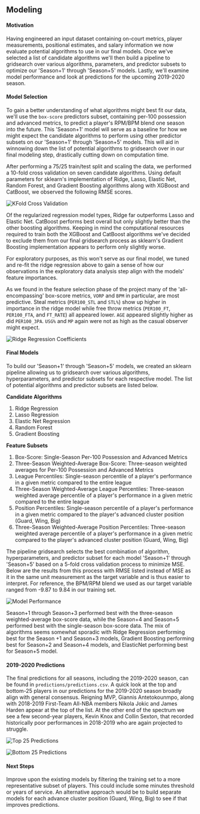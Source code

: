 Modeling
---
#### Motivation
Having engineered an input dataset containing on-court metrics, player measurements, positional estimates, and salary information we now evaluate potential algorithms to use in our final models. Once we've selected a list of candidate algorithms we'll then build a pipeline to gridsearch over various algorithms, parameters, and predictor subsets to optimize our 'Season+1' through 'Season+5' models. Lastly, we'll examine model performance and look at predictions for the upcoming 2019-2020 season.

#### Model Selection
To gain a better understanding of what algorithms might best fit our data, we'll use the `box-score` predictors subset, containing per-100 possession and advanced metrics, to predict a player's RPM/BPM blend one season into the future. This 'Season+1' model will serve as a baseline for how we might expect the candidate algorithms to perform using other predictor subsets on our 'Season+1' through 'Season+5' models. This will aid in winnowing down the list of potential algorithms to gridsearch over in our final modeling step, drastically cutting down on computation time.

After performing a 75/25 train/test split and scaling the data, we performed a 10-fold cross validation on seven candidate algorithms. Using default parameters for sklearn's implementation of Ridge, Lasso, Elastic Net, Random Forest, and Gradient Boosting algorithms along with XGBoost and CatBoost, we observed the following RMSE scores.

![KFold Cross Validation](plots/model_comparison.png)

Of the regularized regression model types, Ridge far outperforms Lasso and Elastic Net. CatBoost performs best overall but only slightly better than the other boosting algorithms. Keeping in mind the computational resources required to train both the XGBoost and CatBoost algorithms we've decided to exclude them from our final gridsearch process as sklearn's Gradient Boosting implementation appears to perform only slightly worse.

For exploratory purposes, as this won't serve as our final model, we tuned and re-fit the ridge regression above to gain a sense of how our observations in the exploratory data analysis step align with the models' feature importances.

As we found in the feature selection phase of the project many of the 'all-encompassing' box-score metrics, `VORP` and `BPM` in particular, are most predictive. Steal metrics (`PER100_STL` and `STL%`) show up higher in importance in the ridge model while free throw metrics (`PER100_FT`, `PER100_FTA`, and `FT_RATE`) all appeared lower. `AGE` appeared slightly higher as did `PER100_3PA`. `USG%` and `MP` again were not as high as the casual observer might expect.

![Ridge Regression Coefficients](plots/feature_importance.png)

#### Final Models
To build our 'Season+1' through 'Season+5' models, we created an sklearn pipeline allowing us to gridsearch over various algorithms, hyperparameters, and predictor subsets for each respective model. The list of potential algorithms and predictor subsets are listed below.

**Candidate Algorithms**
1. Ridge Regression
2. Lasso Regression
3. Elastic Net Regression
4. Random Forest
5. Gradient Boosting

**Feature Subsets**
1. Box-Score: Single-Season Per-100 Possession and Advanced Metrics
2. Three-Season Weighted-Average Box-Score: Three-season weighted averages for Per-100 Possession and Advanced Metrics
3. League Percentiles: Single-season percentile of a player's performance in a given metric compared to the entire league
4. Three-Season Weighted-Average League Percentiles: Three-season weighted average percentile of a player's performance in a given metric compared to the entire league
5. Position Percentiles: Single-season percentile of a player's performance in a given metric compared to the player's advanced cluster position (Guard, Wing, Big)
6. Three-Season Weighted-Average Position Percentiles: Three-season weighted average percentile of a player's performance in a given metric compared to the player's advanced cluster position (Guard, Wing, Big)

The pipeline gridsearch selects the best combination of algorithm, hyperparameters, and predictor subset for each model 'Season+1' through 'Season+5' based on a 5-fold cross validation process to minimize MSE. Below are the results from this process with RMSE listed instead of MSE as it in the same unit measurement as the target variable and is thus easier to interpret. For reference, the BPM/RPM blend we used as our target variable ranged from -9.87 to 9.84 in our training set.

![Model Performance](plots/model_performance.png)

Season+1 through Season+3 performed best with the three-season weighted-average box-score data, while the Season+4 and Season+5 performed best with the single-season box-score data. The mix of algorithms seems somewhat sporadic with Ridge Regression performing best for the Season +1 and Season+3 models, Gradient Boosting performing best for Season+2 and Season+4 models, and ElasticNet performing best for Season+5 model.

#### 2019-2020 Predictions
The final predictions for all seasons, including the 2019-2020 season, can be found in `predictions/predictions.csv`. A quick look at the top and bottom-25 players in our predictions for the 2019-2020 season broadly align with general consensus. Reigning MVP, Giannis Antetokounmpo, along with 2018-2019 First-Team All-NBA members Nikola Jokic and James Harden appear at the top of the list. At the other end of the spectrum we see a few second-year players, Kevin Knox and Collin Sexton, that recorded historically poor performances in 2018-2019 who are again projected to struggle.

![Top 25 Predictions](plots/top_25predictions.png)

![Bottom 25 Predictions](plots/bottom_25predictions.png)

#### Next Steps
Improve upon the existing models by filtering the training set to a more representative subset of players. This could include some minutes threshold or years of service. An alternative approach would be to build separate models for each advance cluster position (Guard, Wing, Big) to see if that improves predictions.
